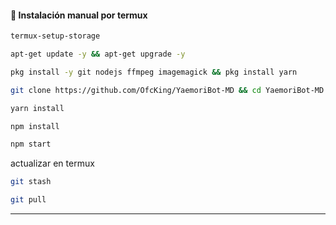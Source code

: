 #### **🌺 Instalación manual por termux**

```bash
termux-setup-storage
```

```bash
apt-get update -y && apt-get upgrade -y
```

```bash
pkg install -y git nodejs ffmpeg imagemagick && pkg install yarn 
```

```bash
git clone https://github.com/OfcKing/YaemoriBot-MD && cd YaemoriBot-MD 
```

```bash
yarn install
```

```bash
npm install
```

```bash
npm start
```

actualizar en termux 

```bash
git stash

```

```bash
git pull
```
---
